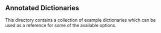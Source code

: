 Annotated Dictionaries
----------------------

This directory contains a collection of example dictionaries which can
be used as a reference for some of the available options.

